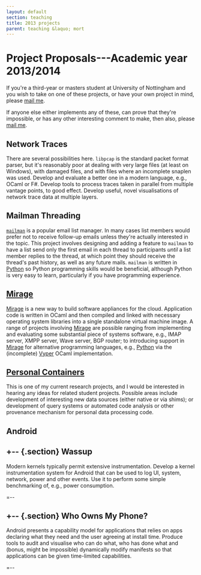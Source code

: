 ```yaml
---
layout: default
section: teaching
title: 2013 projects
parent: teaching &laquo; mort
---
```


Project Proposals---Academic year 2013/2014
========================

If you're a third-year or masters student at University of Nottingham
and you wish to take on one of these projects, or have your own
project in mind, please [mail me][e].

If anyone else either implements any of these, can prove that they're
impossible, or has any other interesting comment to make, then also,
please [mail me][e].


Network Traces
--------------

There are several possibilities here. `libpcap` is the standard packet format
parser, but it's reasonably poor at dealing with very large files (at least on
Windows), with damaged files, and with files where an incomplete snaplen was
used. Develop and evaluate a better one in a modern language, e.g., OCaml or
F#. Develop tools to process traces taken in parallel from multiple vantage
points, to good effect. Develop useful, novel visualisations of network trace
data at multiple layers.


Mailman Threading
----

[`mailman`](http://www.gnu.org/software/mailman) is a popular email list
manager. In many cases list members would prefer not to receive follow-up
emails unless they're actually interested in the topic. This project involves
designing and adding a feature to `mailman` to have a list send only the first
email in each thread to participants *until* a list member replies to the
thread, at which point they should receive the thread's past history, as well
as any future mails. `mailman` is written in [Python][] so Python programming
skills would be beneficial, although Python is very easy to learn,
particularly if you have programming experience.


[Mirage][]
----------

[Mirage][] is a new way to build software appliances for the cloud.
Application code is written in OCaml and then compiled and linked with
necessary operating system libraries into a single standalone virtual machine
image. A range of projects involving [Mirage][] are possible ranging from
implementing and evaluating some substantial piece of systems software, e.g.,
IMAP server, XMPP server, Wave server, BGP router; to introducing support in
[Mirage][] for alternative programming languages, e.g., [Python][] via the
(incomplete) [Vyper][] OCaml implementation.


[Personal Containers][perscon] 
----

This is one of my current research projects, and I would be interested in
hearing any ideas for related student projects. Possible areas include
development of interesting new data sources (either native or via shims); or
development of query systems or automated code analysis or other provenance
mechanism for personal data processing code.


Android
-------

+-- {.section}
Wassup
------

Modern kernels typically permit extensive instrumentation.  Develop a
kernel instrumentation system for Android that can be used to log UI,
system, network, power and other events.  Use it to perform some
simple benchmarking of, e.g., power consumption.

=--

+-- {.section}
Who Owns My Phone?
------------------

Android presents a capability model for applications that relies on
apps declaring what they need and the user agreeing at install time.
Produce tools to audit and visualise who can do what, who has done
what and (bonus, might be impossible) dynamically modify manifests so
that applications can be given time-limited capabilities.

=--

[perscon]: http://perscon.net/
[Python]: http://www.python.org/
[Mirage]: http://openmirage.org/
[Vyper]: http://got.net/~landauer/sw/vyper_readme.html
[e]: mailto:richard.mortier@nottingham.ac.uk
